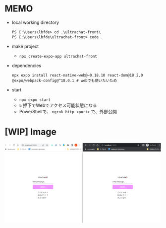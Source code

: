 # MEMO
- local working directory
  ```console
  PS C:\Users\lbfde> cd .\ultrachat-front\
  PS C:\Users\lbfde\ultrachat-front> code .
  ```

- make project
  - `npx create-expo-app ultrachat-front`

- dependencies
  ```console
  npx expo install react-native-web@~0.18.10 react-dom@18.2.0 @expo/webpack-config@^18.0.1 # webでも使いたいため
  ```

- start
  - `npx expo start`
  - `b` 押下でWebでアクセス可能状態になる
  - PowerShellで、 `ngrok http <port>` で、外部公開

# [WIP] Image

![](./ultrachat_proto.png)
